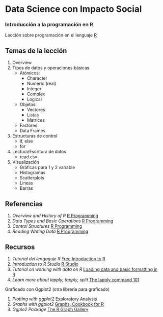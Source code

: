 # Data Science con Impacto Social

### Introducción a la programación en R

Lección sobre programación en el lenguaje [R](https://www.r-project.org/)

## Temas de la lección

1. Overview
2. Tipos de datos y operaciones básicas
	+ Atómicos:
		+ Character
		+ Numeric (real)
		+ Integer
		+ Complex
		+ Logical
	+ Objetos:
		+ Vectores
		+ Listas
		+ Matrices
	+ Factores
	+ Data Frames
3. Estructuras de control
	+ if, else
	+ for
4. Lectura/Escritura de datos
	+ read.csv
5. Visualización
	+ Gráficas para 1 y 2 variable
	+ Histogramas
	+ Scatterplots
	+ Lineas
	+ Barras

## Referencias

1. _Overview and History of R_ [R Programming](https://github.com/DataScienceSpecialization/courses/blob/master/02_RProgramming/OverviewHistoryR/index.Rmd)
2. _Data Types and Basic Operations_ [R Programming](https://github.com/DataScienceSpecialization/courses/blob/master/02_RProgramming/DataTypes/index.Rmd)
3. _Control Structures_ [R Programming](https://github.com/DataScienceSpecialization/courses/blob/master/02_RProgramming/ControlStructures/index.Rmd)
4. _Reading Writing Data_ [R Programming](https://github.com/DataScienceSpecialization/courses/blob/master/02_RProgramming/reading_data_I/index.Rmd)

## Recursos

1. _Tutorial del lengaguje R_ [Free Introduction to R](https://www.datacamp.com/courses/free-introduction-to-r)
2. _Introduction to R Studio_ [R Studio](http://dss.princeton.edu/training/RStudio101.pdf)
3. _Tutorial on working with data on R_ [Loading data and basic formatting in R](http://flowingdata.com/2015/02/18/loading-data-and-basic-formatting-in-r/)
4. _Learn more about lapply, tapply, split_ [The lapply command 101](https://rollingyours.wordpress.com/2014/10/20/the-lapply-command-101/)

Graficado con Ggplot2 (otra librería para graficado)

1. _Plotting with ggplot2_ [Exploratory Analysis](https://github.com/DataScienceSpecialization/courses/blob/master/04_ExploratoryAnalysis/ggplot2/ppt/ggplot2.pdf)
1. _Graphs with ggplot2_ [Graphs, Cookbook for R](http://www.cookbook-r.com/Graphs)
2. _Ggplo2 Package_ [The R Graph Gallery](http://www.r-graph-gallery.com/portfolio/ggplot2-package/)